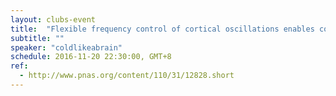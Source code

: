 ```yaml
---
layout: clubs-event
title:  "Flexible frequency control of cortical oscillations enables computations required for working memory"
subtitle: ""
speaker: "coldlikeabrain"
schedule: 2016-11-20 22:30:00, GMT+8
ref: 
  - http://www.pnas.org/content/110/31/12828.short
---
```



